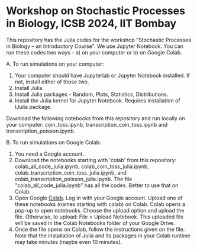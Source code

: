 # Workshop on Stochastic Processes in Biology, ICSB 2024, IIT Bombay
This repository has the Julia codes for the workshop "Stochastic Processes in Biology – an Introductory Course".
We use Jupyter Notebook. You can run these codes two ways - a) on your computer or b) on Google Colab. 

A. To run simulations on your computer:
1. Your computer should have Jupyterlab or Jupyter Notebook installed. If not, install either of those two.
2. Install Julia.
3. Install Julia packages - Random, Plots, Statistics, Distributions.
4. Install the Julia kernel for Jupyter Notebook. Requires installation of IJulia package.

Download the following notebooks from this repository and run locally on your computer: coin_toss.ipynb, transcription_coin_toss.ipynb and transcription_poisson.ipynb.

B. To run simulations on Google Colab:
1. You need a Google account.
2. Download the notebooks starting with 'colab' from this repository: colab_all_code_julia.ipynb, colab_coin_toss_julia.ipynb, colab_transcription_coin_toss_julia.ipynb, and colab_transcription_poisson_julia.ipynb. The file "colab_all_code_julia.ipynb" has all the codes. Better to use that on Colab.
3. Open Google [Colab](https://colab.research.google.com/). Log in with your Google account. Upload one of these notebooks (names starting with colab) on Colab. Colab opens a pop-up to open notebooks. Choose the upload option and upload the file. Otherwise, to upload: File > Upload Notebook. This uploaded file will be saved in the Colab Notebooks folder of your Google Drive.
4. Once the file opens on Colab, follow the instructions given on the file. Note that the installation of Julia and its packages in your Colab runtime may take minutes (maybe even 10 minutes).

